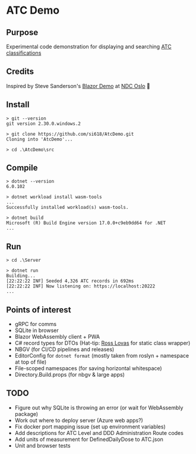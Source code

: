# ATC Demo

## Purpose

Experimental code demonstration for displaying and searching [ATC classifications](https://www.who.int/tools/atc-ddd-toolkit/atc-classification)

## Credits

Inspired by Steve Sanderson's [Blazor Demo](https://github.com/SteveSandersonMS/BlazeOrbital.git) at [NDC Oslo](https://youtu.be/Rn8psTi8FBk) 🙇‍

## Install

```shell
> git --version
git version 2.30.0.windows.2

> git clone https://github.com/si618/AtcDemo.git
Cloning into 'AtcDemo'...

> cd .\AtcDemo\src
```

## Compile

```shell
> dotnet --version
6.0.102

> dotnet workload install wasm-tools
...
Successfully installed workload(s) wasm-tools.

> dotnet build
Microsoft (R) Build Engine version 17.0.0+c9eb9dd64 for .NET
...
```

## Run

```shell
> cd .\Server

> dotnet run
Building...
[22:22:22 INF] Seeded 4,326 ATC records in 692ms
[22:22:22 INF] Now listening on: https://localhost:20222
...
```

## Points of interest

- gRPC for comms
- SQLite in browser
- Blazor WebAssembly client + PWA
- C# record types for DTOs (Hat-tip: [Ross Lovas](https://github.com/rosslovas) for static class wrapper)
- NBGV (for CI/CD pipelines and releases)
- EditorConfig for `dotnet format` (mostly taken from roslyn + namespace at top of file)
- File-scoped namespaces (for saving horizontal whitespace)
- Directory.Build.props (for nbgv & large apps)

## TODO

- Figure out why SQLite is throwing an error (or wait for WebAssembly package)
- Work out where to deploy server (Azure web apps?)
- Fix docker port mapping issue (set up environment variables)
- Add descriptions for ATC Level and DDD Administration Route codes
- Add units of measurement for DefinedDailyDose to ATC.json
- Unit and browser tests
